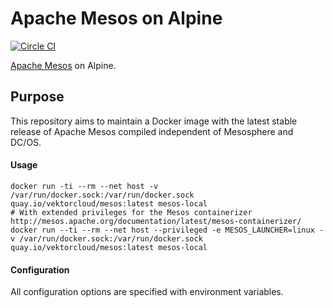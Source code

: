# Apache Mesos on Alpine

[![Circle CI](https://circleci.com/gh/vektorcloud/mesos.svg?style=svg)](https://circleci.com/gh/vektorcloud/mesos)

[Apache Mesos](mesos.apache.com) on Alpine.

## Purpose

This repository aims to maintain a Docker image with the latest stable release of Apache Mesos compiled independent of Mesosphere and DC/OS. 


#### Usage

    docker run -ti --rm --net host -v /var/run/docker.sock:/var/run/docker.sock quay.io/vektorcloud/mesos:latest mesos-local
    # With extended privileges for the Mesos containerizer http://mesos.apache.org/documentation/latest/mesos-containerizer/
    docker run --ti --rm --net host --privileged -e MESOS_LAUNCHER=linux -v /var/run/docker.sock:/var/run/docker.sock quay.io/vektorcloud/mesos:latest mesos-local


#### Configuration

All configuration options are specified with environment variables.
